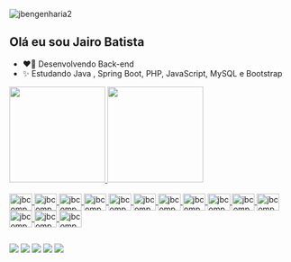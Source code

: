 ![jbengenharia2](https://user-images.githubusercontent.com/16759381/129243847-4620f9a6-8a5d-4b55-bdb2-a66285177d91.jpg)


## Olá eu sou  Jairo Batista


- ❤️‍🔥 Desenvolvendo Back-end
- ✨ Estudando Java , Spring Boot, PHP, JavaScript, MySQL e Bootstrap


<div>
    <a href="https://github.com/jbcomputacao">
    <img height="170em" src="https://github-readme-stats.vercel.app/api?username=jbcomputacao&show_icons=true&theme=chartreuse-dark&include_all_commits=true&count_private=true"/>
    <img height="170em" src="https://github-readme-stats.vercel.app/api/top-langs/?username=jbcomputacao&layout=compact&langs_count=7&theme=chartreuse-dark"/>
</div>

<div style="display: inline_block"><br>
    <img align="center" alt="jbcomputacao-Bootstrap" height="30" width="40" src="https://cdn.jsdelivr.net/gh/devicons/devicon/icons/bootstrap/bootstrap-plain-wordmark.svg">
    <img align="center" alt="jbcomputacao-Html" height="30" width="40" src="https://cdn.jsdelivr.net/gh/devicons/devicon/icons/html5/html5-original-wordmark.svg">
    <img align="center" alt="jbcomputacao-Css" height="30" width="40" src="https://cdn.jsdelivr.net/gh/devicons/devicon/icons/css3/css3-original-wordmark.svg">
    <img align="center" alt="jbcomputacao-Java" height="30" width="40" src="https://cdn.jsdelivr.net/gh/devicons/devicon/icons/java/java-original-wordmark.svg">
    <img align="center" alt="jbcomputacao-JavaScript" height="30" width="40" src="https://cdn.jsdelivr.net/gh/devicons/devicon/icons/javascript/javascript-original.svg">
    <img align="center" alt="jbcomputacao-C" height="30" width="40" src="https://cdn.jsdelivr.net/gh/devicons/devicon/icons/c/c-original.svg">
    <img align="center" alt="jbcomputacao-CSharp" height="30" width="40" src="https://cdn.jsdelivr.net/gh/devicons/devicon/icons/csharp/csharp-original.svg">
    <img align="center" alt="jbcomputacao-Php" height="30" width="40" src="https://cdn.jsdelivr.net/gh/devicons/devicon/icons/php/php-original.svg">
    <img align="center" alt="jbcomputacao-Laravel" height="30" width="40" src="https://cdn.jsdelivr.net/gh/devicons/devicon/icons/laravel/laravel-plain-wordmark.svg">
    <img align="center" alt="jbcomputacao-Composer" height="30" width="40" src="https://cdn.jsdelivr.net/gh/devicons/devicon/icons/composer/composer-original.svg">
    <img align="center" alt="jbcomputacao-Mysql" height="30" width="40" src="https://cdn.jsdelivr.net/gh/devicons/devicon/icons/mysql/mysql-original-wordmark.svg">
    <img align="center" alt="jbcomputacao-Postgre" height="30" width="40" src="https://cdn.jsdelivr.net/gh/devicons/devicon/icons/postgresql/postgresql-original-wordmark.svg">
    <img align="center" alt="jbcomputacao-Oracle" height="30" width="40" src="https://cdn.jsdelivr.net/gh/devicons/devicon/icons/oracle/oracle-original.svg">    
    <img align="center" alt="jbcomputacao-Springboot" height="30" width="40" src="https://user-images.githubusercontent.com/33158051/103466606-760a4000-4d14-11eb-9941-2f3d00371471.png">    

</div>

##

<div>
    <a href="https://www.instagram.com/jbcomputacao" target="_blank"><img src="https://img.shields.io/badge/Instagram-E4405F?style=for-the-badge&logo=instagram&logoColor=white" target="_blank"></a>
    <a href="Link do Youtube"><img src="https://img.shields.io/badge/YouTube-FF0000?style=for-the-badge&logo=youtube&logoColor=white" target="_blank"></a>
    <a href="mailto:jjbcomputacao@gmail.com"><img src="https://img.shields.io/badge/Gmail-D14836?style=for-the-badge&logo=gmail&logoColor=white" target="_blank"></a>
    <a href="https://www.linkedin.com/in/jairo-batista-da-paixao-63235153/"><img src="https://img.shields.io/badge/LinkedIn-0077B5?style=for-the-badge&logo=linkedin&logoColor=white" target="_blank"></a>
    <a href="https://www.facebook.com/jbcomputacao"><img src="https://img.shields.io/badge/Facebook-1877F2?style=for-the-badge&logo=facebook&logoColor=white" target="_blank"></a>
    
</div>

